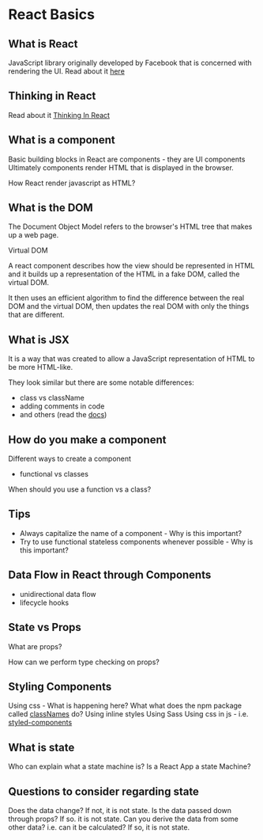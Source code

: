 # React Basics

## What is React

JavaScript library originally developed by Facebook that is concerned with rendering the UI. Read about it [here](https://facebook.github.io/react/)

## Thinking in React

Read about it [Thinking In React](https://facebook.github.io/react/docs/thinking-in-react.html)

## What is a component

Basic building blocks in React are components - they are UI components
Ultimately components render HTML that is displayed in the browser.

How React render javascript as HTML?

## What is the DOM

The Document Object Model refers to the browser's HTML tree that makes up a web page.

Virtual DOM

A react component describes how the view should be represented in HTML and it builds up a representation of the HTML in a fake DOM, called the virtual DOM.

It then uses an efficient algorithm to find the difference between the real DOM and the virtual DOM, then updates the real DOM with only the things that are different.

## What is JSX

It is a way that was created to allow a JavaScript representation of HTML to be more HTML-like.

They look similar but there are some notable differences:

* class vs className
* adding comments in code
* and others (read the [docs](https://facebook.github.io/react/docs/jsx-in-depth.html))

## How do you make a component

Different ways to create a component

* functional vs classes

When should you use a function vs a class?

## Tips

* Always capitalize the name of a component - Why is this important?
* Try to use functional stateless components whenever possible - Why is this important?

## Data Flow in React through Components

* unidirectional data flow
* lifecycle hooks

## State vs Props

What are props?

How can we perform type checking on props?

## Styling Components

  Using css - What is happening here?
    What what does the npm package called [classNames](https://github.com/JedWatson/classnames) do?
  Using inline styles
  Using Sass
  Using css in js - i.e. [styled-components](https://www.styled-components.com/)

## What is state

  Who can explain what a state machine is?
  Is a React App a state Machine?

## Questions to consider regarding state

Does the data change?
  If not, it is not state.
Is the data passed down through props?
  If so. it is not state.
Can you derive the data from some other data? i.e. can it be calculated?
  If so, it is not state.


